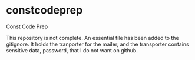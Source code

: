 # constcodeprep
Const Code Prep

This repository is not complete.  An essential file has been added to the gitignore.  It holds the tranporter for the mailer, and the transporter contains sensitive data, password, that I do not want on github.
